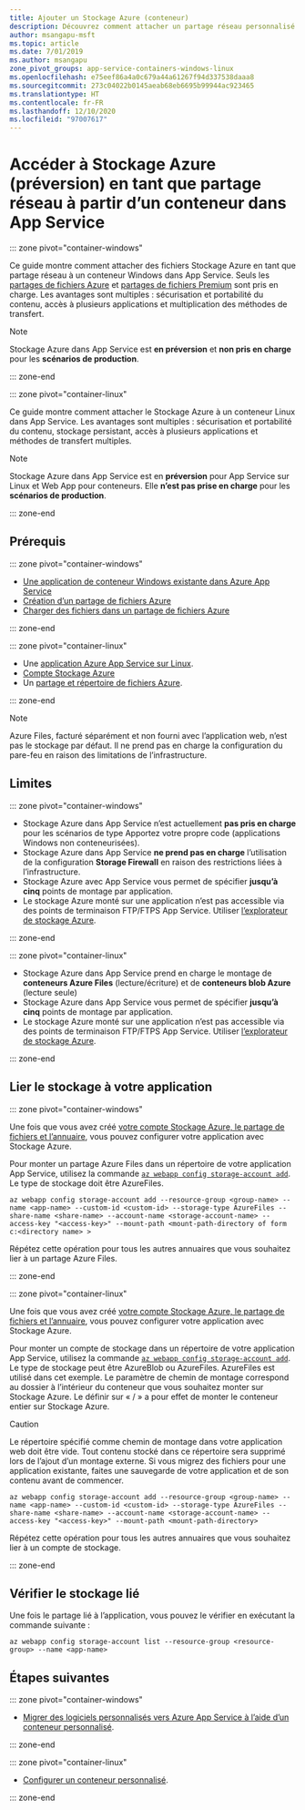 ```yaml
---
title: Ajouter un Stockage Azure (conteneur)
description: Découvrez comment attacher un partage réseau personnalisé dans une application conteneurisée dans Azure App Service. Partagez des fichiers entre plusieurs applications, gérez le contenu statique à distance, accédez localement, etc.
author: msangapu-msft
ms.topic: article
ms.date: 7/01/2019
ms.author: msangapu
zone_pivot_groups: app-service-containers-windows-linux
ms.openlocfilehash: e75eef86a4a0c679a44a61267f94d337538daaa8
ms.sourcegitcommit: 273c04022b0145aeab68eb6695b99944ac923465
ms.translationtype: HT
ms.contentlocale: fr-FR
ms.lasthandoff: 12/10/2020
ms.locfileid: "97007617"
---
```

# <a name="access-azure-storage-preview-as-a-network-share-from-a-container-in-app-service"></a>Accéder à Stockage Azure (préversion) en tant que partage réseau à partir d’un conteneur dans App Service

::: zone pivot="container-windows"

Ce guide montre comment attacher des fichiers Stockage Azure en tant que partage réseau à un conteneur Windows dans App Service. Seuls les [partages de fichiers Azure](../storage/files/storage-how-to-use-files-cli.md) et [partages de fichiers Premium](../storage/files/storage-how-to-create-premium-fileshare.md) sont pris en charge. Les avantages sont multiples : sécurisation et portabilité du contenu, accès à plusieurs applications et multiplication des méthodes de transfert.

> [!NOTE]
>Stockage Azure dans App Service est **en préversion** et **non pris en charge** pour les **scénarios de production**.

::: zone-end

::: zone pivot="container-linux"

Ce guide montre comment attacher le Stockage Azure à un conteneur Linux dans App Service. Les avantages sont multiples : sécurisation et portabilité du contenu, stockage persistant, accès à plusieurs applications et méthodes de transfert multiples.

> [!NOTE]
>Stockage Azure dans App Service est en **préversion** pour App Service sur Linux et Web App pour conteneurs. Elle **n’est pas prise en charge** pour les **scénarios de production**.

::: zone-end

## <a name="prerequisites"></a>Prérequis

::: zone pivot="container-windows"

- [Une application de conteneur Windows existante dans Azure App Service](quickstart-custom-container.md)
- [Création d’un partage de fichiers Azure](../storage/files/storage-how-to-use-files-cli.md)
- [Charger des fichiers dans un partage de fichiers Azure](../storage/files/storage-files-deployment-guide.md)

::: zone-end

::: zone pivot="container-linux"

- Une [application Azure App Service sur Linux](index.yml).
- [Compte Stockage Azure](../storage/common/storage-account-create.md?tabs=azure-cli)
- Un [partage et répertoire de fichiers Azure](../storage/files/storage-how-to-use-files-cli.md).

::: zone-end

> [!NOTE]
> Azure Files, facturé séparément et non fourni avec l’application web, n’est pas le stockage par défaut. Il ne prend pas en charge la configuration du pare-feu en raison des limitations de l’infrastructure.
>

## <a name="limitations"></a>Limites

::: zone pivot="container-windows"

- Stockage Azure dans App Service n’est actuellement **pas pris en charge** pour les scénarios de type Apportez votre propre code (applications Windows non conteneurisées).
- Stockage Azure dans App Service **ne prend pas en charge** l’utilisation de la configuration **Storage Firewall** en raison des restrictions liées à l’infrastructure.
- Stockage Azure avec App Service vous permet de spécifier **jusqu’à cinq** points de montage par application.
- Le stockage Azure monté sur une application n’est pas accessible via des points de terminaison FTP/FTPS App Service. Utiliser [l’explorateur de stockage Azure](https://azure.microsoft.com/features/storage-explorer/).

::: zone-end

::: zone pivot="container-linux"

- Stockage Azure dans App Service prend en charge le montage de **conteneurs Azure Files** (lecture/écriture) et de **conteneurs blob Azure** (lecture seule)
- Stockage Azure dans App Service vous permet de spécifier **jusqu’à cinq** points de montage par application.
- Le stockage Azure monté sur une application n’est pas accessible via des points de terminaison FTP/FTPS App Service. Utiliser [l’explorateur de stockage Azure](https://azure.microsoft.com/features/storage-explorer/).

::: zone-end

## <a name="link-storage-to-your-app"></a>Lier le stockage à votre application

::: zone pivot="container-windows"

Une fois que vous avez créé [votre compte Stockage Azure, le partage de fichiers et l’annuaire](#prerequisites), vous pouvez configurer votre application avec Stockage Azure.

Pour monter un partage Azure Files dans un répertoire de votre application App Service, utilisez la commande [`az webapp config storage-account add`](/cli/azure/webapp/config/storage-account#az-webapp-config-storage-account-add). Le type de stockage doit être AzureFiles.

```azurecli
az webapp config storage-account add --resource-group <group-name> --name <app-name> --custom-id <custom-id> --storage-type AzureFiles --share-name <share-name> --account-name <storage-account-name> --access-key "<access-key>" --mount-path <mount-path-directory of form c:<directory name> >
```

Répétez cette opération pour tous les autres annuaires que vous souhaitez lier à un partage Azure Files.

::: zone-end

::: zone pivot="container-linux"

Une fois que vous avez créé [votre compte Stockage Azure, le partage de fichiers et l’annuaire](#prerequisites), vous pouvez configurer votre application avec Stockage Azure.

Pour monter un compte de stockage dans un répertoire de votre application App Service, utilisez la commande [`az webapp config storage-account add`](/cli/azure/webapp/config/storage-account#az-webapp-config-storage-account-add). Le type de stockage peut être AzureBlob ou AzureFiles. AzureFiles est utilisé dans cet exemple. Le paramètre de chemin de montage correspond au dossier à l’intérieur du conteneur que vous souhaitez monter sur Stockage Azure. Le définir sur « / » a pour effet de monter le conteneur entier sur Stockage Azure.


> [!CAUTION]
> Le répertoire spécifié comme chemin de montage dans votre application web doit être vide. Tout contenu stocké dans ce répertoire sera supprimé lors de l’ajout d’un montage externe. Si vous migrez des fichiers pour une application existante, faites une sauvegarde de votre application et de son contenu avant de commencer.
>

```azurecli
az webapp config storage-account add --resource-group <group-name> --name <app-name> --custom-id <custom-id> --storage-type AzureFiles --share-name <share-name> --account-name <storage-account-name> --access-key "<access-key>" --mount-path <mount-path-directory>
```

Répétez cette opération pour tous les autres annuaires que vous souhaitez lier à un compte de stockage.

::: zone-end

## <a name="verify-linked-storage"></a>Vérifier le stockage lié

Une fois le partage lié à l’application, vous pouvez le vérifier en exécutant la commande suivante :

```azurecli
az webapp config storage-account list --resource-group <resource-group> --name <app-name>
```

## <a name="next-steps"></a>Étapes suivantes

::: zone pivot="container-windows"

- [Migrer des logiciels personnalisés vers Azure App Service à l’aide d’un conteneur personnalisé](tutorial-custom-container.md?pivots=container-windows).

::: zone-end

::: zone pivot="container-linux"

- [Configurer un conteneur personnalisé](configure-custom-container.md?pivots=platform-linux).

::: zone-end
